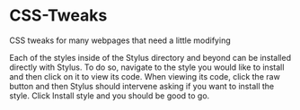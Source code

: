 # CSS-Tweaks
CSS tweaks for many webpages that need a little modifying

Each of the styles inside of the Stylus directory and beyond can be installed directly with Stylus.
To do so, navigate to the style you would like to install and then click on it to view its code.
When viewing its code, click the raw button and then Stylus should intervene asking if you want to install the style.
Click Install style and you should be good to go.
